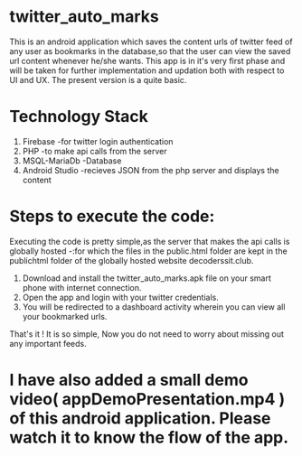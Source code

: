 # twitter_auto_marks
This is an android application which saves the content urls of twitter feed of any user as bookmarks in the database,so that the user can view the saved url content whenever he/she wants.
This app is in it's very first phase and will be taken for further implementation and updation both with respect to UI and UX. The present version is a quite basic.

# Technology Stack
 1. Firebase       -for twitter login authentication
 2. PHP            -to make api calls from the server
 3. MSQL-MariaDb   -Database 
 4. Android Studio -recieves JSON from the php server and displays the content

# Steps to execute the code:
  Executing the code is pretty simple,as the server that makes the api calls is globally hosted -:for which the files in the public.html     folder are kept in the publichtml folder of the globally hosted website decoderssit.club.

 1. Download and install the twitter_auto_marks.apk file on your smart phone with internet connection.
 2. Open the app and login with your twitter credentials.
 3. You will be redirected to a dashboard activity wherein you can view all your bookmarked urls.


That's it ! It is so simple, Now you do not need to worry about missing out any important feeds.

# I have also added a small demo video( appDemoPresentation.mp4 ) of this android application. Please watch it to know the flow of the app.


